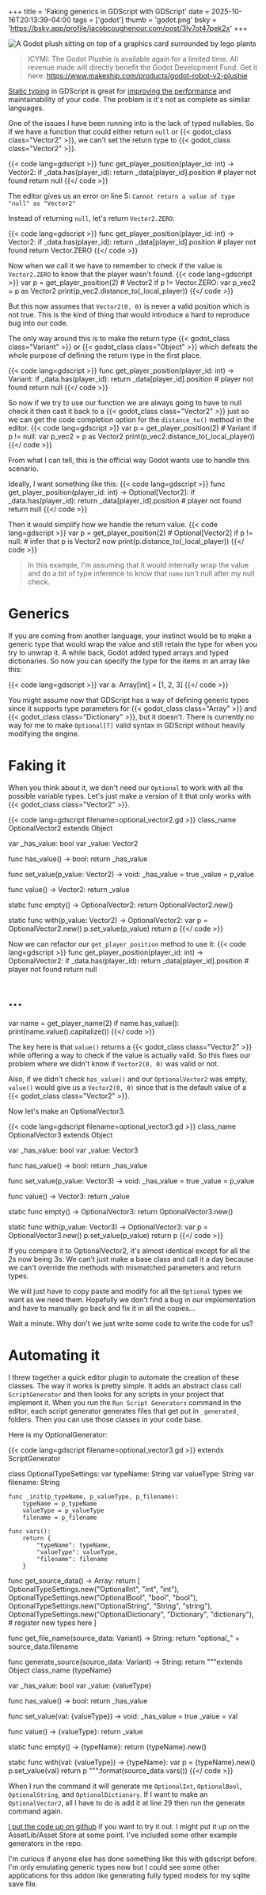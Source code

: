 +++
title = 'Faking generics in GDScript with GDScript'
date = 2025-10-16T20:13:39-04:00
tags = ['godot']
thumb = 'godot.png'
bsky = 'https://bsky.app/profile/jacobcoughenour.com/post/3ly7ot47pek2x'
+++

![A Godot plush sitting on top of a graphics card surrounded by lego plants](godot.png)

> ICYMI: The Godot Plushie is available again for a limited time. All revenue made will directly benefit the Godot Development Fund. Get it here: https://www.makeship.com/products/godot-robot-v2-plushie

[Static typing](https://docs.godotengine.org/en/latest/getting_started/scripting/gdscript/static_typing.html) in GDScript is great for [improving the performance](https://docs.godotengine.org/en/stable/tutorials/scripting/gdscript/static_typing.html#:~:text=Also%2C%20typed%20GDScript%20improves%20performance) and maintainability of your code. The problem is it's not as complete as similar languages.

One of the issues I have been running into is the lack of typed nullables. So if we have a function that could either return `null` or {{< godot_class class="Vector2" >}}, we can't set the return type to {{< godot_class class="Vector2" >}}.

{{< code lang=gdscript >}}
func get_player_position(player_id: int) -> Vector2:
	if _data.has(player_id):
		return _data[player_id].position
	# player not found
	return null
{{</ code >}}

The editor gives us an error on line 5: `Cannot return a value of type "null" as "Vector2"`

Instead of returning `null`, let's return `Vector2.ZERO`:

{{< code lang=gdscript >}}
func get_player_position(player_id: int) -> Vector2:
	if _data.has(player_id):
		return _data[player_id].position
	# player not found
	return Vector.ZERO
{{</ code >}}

Now when we call it we have to remember to check if the value is `Vector2.ZERO` to know that the player wasn't found.
{{< code lang=gdscript >}}
var p = get_player_position(2) # Vector2
if p != Vector.ZERO:
	var p_vec2 = p as Vector2
	print(p_vec2.distance_to(_local_player))
{{</ code >}}

But this now assumes that `Vector2(0, 0)` is never a valid position which is not true. This is the kind of thing that would introduce a hard to reproduce bug into our code.

The only way around this is to make the return type {{< godot_class class="Variant" >}} or {{< godot_class class="Object" >}} which defeats the whole purpose of defining the return type in the first place.

{{< code lang=gdscript >}}
func get_player_position(player_id: int) -> Variant:
	if _data.has(player_id):
		return _data[player_id].position
	# player not found
	return null
{{</ code >}}

So now if we try to use our function we are always going to have to null check it then cast it back to a {{< godot_class class="Vector2" >}} just so we can get the code completion option for the `distance_to()` method in the editor.
{{< code lang=gdscript >}}
var p = get_player_position(2) # Variant
if p != null:
	var p_vec2 = p as Vector2
	print(p_vec2.distance_to(_local_player))
{{</ code >}}

From what I can tell, this is the official way Godot wants use to handle this scenario.

Ideally, I want something like this:
{{< code lang=gdscript >}}
func get_player_position(player_id: int) -> Optional[Vector2]:
	if _data.has(player_id):
		return _data[player_id].position
	# player not found
	return null
{{</ code >}}

Then it would simplify how we handle the return value.
{{< code lang=gdscript >}}
var p = get_player_position(2) # Optional[Vector2]
if p != null:
	# infer that p is Vector2 now
	print(p.distance_to(_local_player))
{{</ code >}}

> In this example, I'm assuming that it would internally wrap the value and do a bit of type inference to know that `name` isn't null after my null check.

# Generics

If you are coming from another language, your instinct would be to make a generic type that would wrap the value and still retain the type for when you try to unwrap it. A while back, Godot added typed arrays and typed dictionaries. So now you can specify the type for the items in an array like this:

{{< code lang=gdscript >}}
var a: Array[int] = [1, 2, 3]
{{</ code >}}

You might assume now that GDScript has a way of defining generic types since it supports type parameters for {{< godot_class class="Array" >}} and {{< godot_class class="Dictionary" >}}, but it doesn't. There is currently no way for me to make `Optional[T]` valid syntax in GDScript without heavily modifying the engine.

# Faking it

When you think about it, we don't need our `Optional` to work with all the possible variable types. Let's just make a version of it that only works with {{< godot_class class="Vector2" >}}.

{{< code lang=gdscript filename=optional_vector2.gd >}}
class_name OptionalVector2
extends Object

var _has_value: bool
var _value: Vector2

func has_value() -> bool:
	return _has_value

func set_value(p_value: Vector2) -> void:
	_has_value = true
	_value = p_value

func value() -> Vector2:
	return _value

static func empty() -> OptionalVector2:
	return OptionalVector2.new()

static func with(p_value: Vector2) -> OptionalVector2:
	var p = OptionalVector2.new()
	p.set_value(p_value)
	return p
{{</ code >}}

Now we can refactor our `get_player_position` method to use it:
{{< code lang=gdscript >}}
func get_player_position(player_id: int) -> OptionalVector2:
	if _data.has(player_id):
		return _data[player_id].position
	# player not found
	return null
# ...
var name = get_player_name(2)
if name.has_value():
	print(name.value().capitalize())
{{</ code >}}

The key here is that `value()` returns a {{< godot_class class="Vector2" >}} while offering a way to check if the value is actually valid. So this fixes our problem where we didn't know if `Vector2(0, 0)` was valid or not.

Also, if we didn't check `has_value()` and our `OptionalVector2` was empty, `value()` would give us a `Vector2(0, 0)` since that is the default value of a {{< godot_class class="Vector2" >}}.

Now let's make an OptionalVector3.

{{< code lang=gdscript filename=optional_vector3.gd >}}
class_name OptionalVector3
extends Object

var _has_value: bool
var _value: Vector3

func has_value() -> bool:
	return _has_value

func set_value(p_value: Vector3) -> void:
	_has_value = true
	_value = p_value

func value() -> Vector3:
	return _value

static func empty() -> OptionalVector3:
	return OptionalVector3.new()

static func with(p_value: Vector3) -> OptionalVector3:
	var p = OptionalVector3.new()
	p.set_value(p_value)
	return p
{{</ code >}}

If you compare it to OptionalVector2, it's almost identical except for all the 2s now being 3s. We can't just make a base class and call it a day because we can't override the methods with mismatched parameters and return types.

We will just have to copy paste and modify for all the `Optional` types we want as we need them. Hopefully we don't find a bug in our implementation and have to manually go back and fix it in all the copies...

Wait a minute. Why don't we just write some code to write the code for us?

# Automating it

I threw together a quick editor plugin to automate the creation of these classes. The way it works is pretty simple. It adds an abstract class call `ScriptGenerator` and then looks for any scripts in your project that implement it. When you run the `Run Script Generators` command in the editor, each script generator generates files that get put in `_generated_` folders. Then you can use those classes in your code base.

Here is my OptionalGenerator:

{{< code lang=gdscript filename=optional_vector3.gd >}}
extends ScriptGenerator

class OptionalTypeSettings:
	var typeName: String
	var valueType: String
	var filename: String
	
	func _init(p_typeName, p_valueType, p_filename):
		typeName = p_typeName
		valueType = p_valueType
		filename = p_filename
	
	func vars():
		return {
			"typeName": typeName,
			"valueType": valueType,
			"filename": filename
		}

func get_source_data() -> Array:
	return [
		OptionalTypeSettings.new("OptionalInt", "int", "int"),
		OptionalTypeSettings.new("OptionalBool", "bool", "bool"),
		OptionalTypeSettings.new("OptionalString", "String", "string"),
		OptionalTypeSettings.new("OptionalDictionary", "Dictionary", "dictionary"),
		# register new types here
	]

func get_file_name(source_data: Variant) -> String:
	return "optional_" + source_data.filename
	
func generate_source(source_data: Variant) -> String:
	return """extends Object
class_name {typeName}

var _has_value: bool
var _value: {valueType}

func has_value() -> bool:
	return _has_value

func set_value(val: {valueType}) -> void:
	_has_value = true
	_value = val

func value() -> {valueType}:
	return _value

static func empty() -> {typeName}:
	return {typeName}.new()

static func with(val: {valueType}) -> {typeName}:
	var p = {typeName}.new()
	p.set_value(val)
	return p
""".format(source_data.vars())
{{</ code >}}


When I run the command it will generate me `OptionalInt`, `OptionalBool`, `OptionalString`, and `OptionalDictionary`. If I want to make an `OptionalVector2`, all I have to do is add it at line 29 then run the generate command again.

[I put the code up on github](https://github.com/jacobcoughenour/gdscript_source_generation) if you want to try it out. I might put it up on the AssetLib/Asset Store at some point. I've included some other example generators in the repo.

I'm curious if anyone else has done something like this with gdscript before. I'm only emulating generic types now but I could see some other applications for this addon like generating fully typed models for my sqlite save file.
